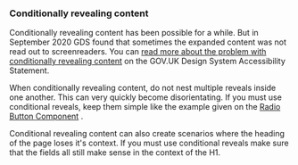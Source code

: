 ### Conditionally revealing content

Conditionally revealing content has been possible for a while. But in September 2020 GDS found that sometimes the expanded content was not read out to screenreaders. You can [read more about the problem with conditionally revealing content](https://design-system.service.gov.uk/accessibility/#non-compliance-with-the-accessibility-regulations) on the GOV.UK Design System Accessibility Statement.

When conditionally revealing content, do not nest multiple reveals inside one another. This can very quickly become disorientating. If you must use conditional reveals, keep them simple like the example given on the [Radio Button Component](https://design-system.service.gov.uk/components/radios/) .

Conditional revealing content can also create scenarios where the heading of the page loses it's context. If you must use conditional reveals make sure that the fields all still make sense in the context of the H1.
